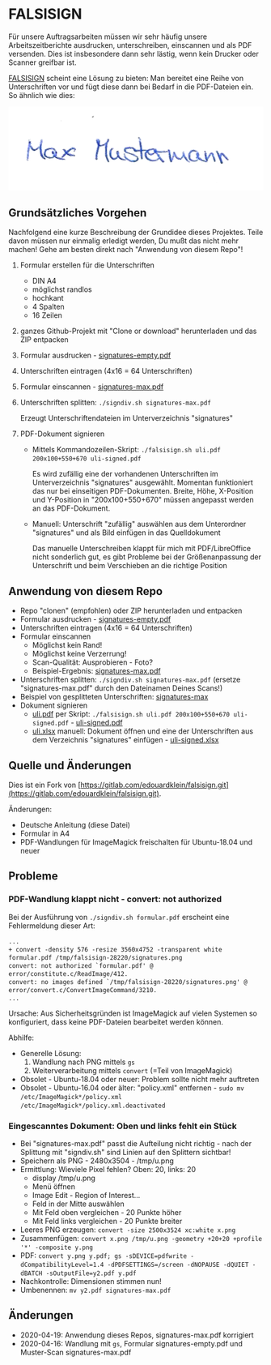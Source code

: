 FALSISIGN
=========

Für unsere Auftragsarbeiten müssen wir sehr häufig unsere
Arbeitszeitberichte ausdrucken, unterschreiben, einscannen
und als PDF versenden. Dies ist insbesondere dann sehr
lästig, wenn kein Drucker oder Scanner greifbar ist.

[FALSISIGN](https://gitlab.com/edouardklein/falsisign.git)
scheint eine Lösung zu bieten: Man bereitet eine Reihe von
Unterschriften vor und fügt diese dann bei Bedarf in die
PDF-Dateien ein. So ähnlich wie dies:

![Unterschrift](signatures-max/signatures-max_1.png)

Grundsätzliches Vorgehen
------------------------

Nachfolgend eine kurze Beschreibung der Grundidee
dieses Projektes. Teile davon müssen nur einmalig
erledigt werden, Du mußt das nicht mehr machen!
Gehe am besten direkt nach "Anwendung von diesem Repo"!

1. Formular erstellen für die Unterschriften
    * DIN A4
    * möglichst randlos
    * hochkant
    * 4 Spalten
    * 16 Zeilen
2. ganzes Github-Projekt mit "Clone or download" herunterladen und das ZIP entpacken
3. Formular ausdrucken - [signatures-empty.pdf](signatures-empty.pdf)
4. Unterschriften eintragen (4x16 = 64 Unterschriften)
5. Formular einscannen - [signatures-max.pdf](signatures-max.pdf)
6. Unterschriften splitten: `./signdiv.sh signatures-max.pdf`

   Erzeugt Unterschriftendateien im Unterverzeichnis "signatures"

7. PDF-Dokument signieren
    * Mittels Kommandozeilen-Skript: `./falsisign.sh uli.pdf 200x100+550+670 uli-signed.pdf` 

      Es wird zufällig eine der vorhandenen Unterschriften im Unterverzeichnis "signatures" ausgewählt.
       Momentan funktioniert das nur bei einseitigen PDF-Dokumenten.
      Breite, Höhe, X-Position und Y-Position in "200x100+550+670" müssen angepasst werden an
      das PDF-Dokument.

    * Manuell: Unterschrift "zufällig" auswählen aus dem Unterordner "signatures" und als Bild einfügen
      in das Quelldokument

      Das manuelle Unterschreiben klappt für mich mit PDF/LibreOffice nicht sonderlich gut,
      es gibt Probleme bei der Größenanpassung der Unterschrift und beim Verschieben an die
      richtige Position

Anwendung von diesem Repo
-------------------------

- Repo "clonen" (empfohlen) oder ZIP herunterladen und entpacken
- Formular ausdrucken - [signatures-empty.pdf](signatures-empty.pdf)
- Unterschriften eintragen (4x16 = 64 Unterschriften)
- Formular einscannen
    * Möglichst kein Rand!
    * Möglichst keine Verzerrung!
    * Scan-Qualität: Ausprobieren - Foto?
    * Beispiel-Ergebnis: [signatures-max.pdf](signatures-max.pdf)
- Unterschriften splitten: `./signdiv.sh signatures-max.pdf` (ersetze "signatures-max.pdf" durch den Dateinamen Deines Scans!)
- Beispiel von gesplitteten Unterschriften: [signatures-max](signatures-max)
- Dokument signieren
    * [uli.pdf](uli.pdf) per Skript: `./falsisign.sh uli.pdf 200x100+550+670 uli-signed.pdf` - [uli-signed.pdf](uli-signed.pdf)
    * [uli.xlsx](uli.xlsx) manuell: Dokument öffnen und eine der Unterschriften aus dem Verzeichnis "signatures" einfügen - [uli-signed.xlsx](uli-signed.xlsx)

Quelle und Änderungen
------

Dies ist ein Fork von [https://gitlab.com/edouardklein/falsisign.git](https://gitlab.com/edouardklein/falsisign.git).

Änderungen:

* Deutsche Anleitung (diese Datei)
* Formular in A4
* PDF-Wandlungen für ImageMagick freischalten für Ubuntu-18.04 und neuer

Probleme
--------

### PDF-Wandlung klappt nicht - convert: not authorized

Bei der Ausführung von `./signdiv.sh formular.pdf` erscheint eine Fehlermeldung dieser Art:

```
...
+ convert -density 576 -resize 3560x4752 -transparent white formular.pdf /tmp/falsisign-28220/signatures.png
convert: not authorized `formular.pdf' @ error/constitute.c/ReadImage/412.
convert: no images defined `/tmp/falsisign-28220/signatures.png' @ error/convert.c/ConvertImageCommand/3210.
...
```

Ursache: Aus Sicherheitsgründen ist ImageMagick auf vielen Systemen so konfiguriert, dass keine PDF-Dateien bearbeitet
werden können.

Abhilfe:
* Generelle Lösung:
    1. Wandlung nach PNG mittels `gs`
    2. Weiterverarbeitung mittels `convert` (=Teil von ImageMagick)
* Obsolet - Ubuntu-18.04 oder neuer: Problem sollte nicht mehr auftreten
* Obsolet - Ubuntu-16.04 oder älter: "policy.xml" entfernen - `sudo mv /etc/ImageMagick*/policy.xml /etc/ImageMagick*/policy.xml.deactivated`

### Eingescanntes Dokument: Oben und links fehlt ein Stück

- Bei "signatures-max.pdf" passt die Aufteilung nicht richtig - nach der Splittung mit "signdiv.sh" sind Linien auf den Splittern sichtbar!
- Speichern als PNG - 2480x3504 - /tmp/u.png
- Ermittlung: Wieviele Pixel fehlen? Oben: 20, links: 20
    * display /tmp/u.png
    * Menü öffnen
    * Image Edit - Region of Interest...
    * Feld in der Mitte auswählen
    * Mit Feld oben vergleichen - 20 Punkte höher
    * Mit Feld links vergleichen - 20 Punkte breiter
- Leeres PNG erzeugen: `convert -size 2500x3524 xc:white x.png`
- Zusammenfügen: `convert x.png /tmp/u.png -geometry +20+20 +profile '*' -composite y.png`
- PDF: `convert y.png y.pdf; gs -sDEVICE=pdfwrite -dCompatibilityLevel=1.4 -dPDFSETTINGS=/screen -dNOPAUSE -dQUIET -dBATCH -sOutputFile=y2.pdf y.pdf`
- Nachkontrolle: Dimensionen stimmen nun!
- Umbenennen: `mv y2.pdf signatures-max.pdf`

Änderungen
----------

* 2020-04-19: Anwendung dieses Repos, signatures-max.pdf korrigiert
* 2020-04-16: Wandlung mit `gs`, Formular signatures-empty.pdf und Muster-Scan signatures-max.pdf
